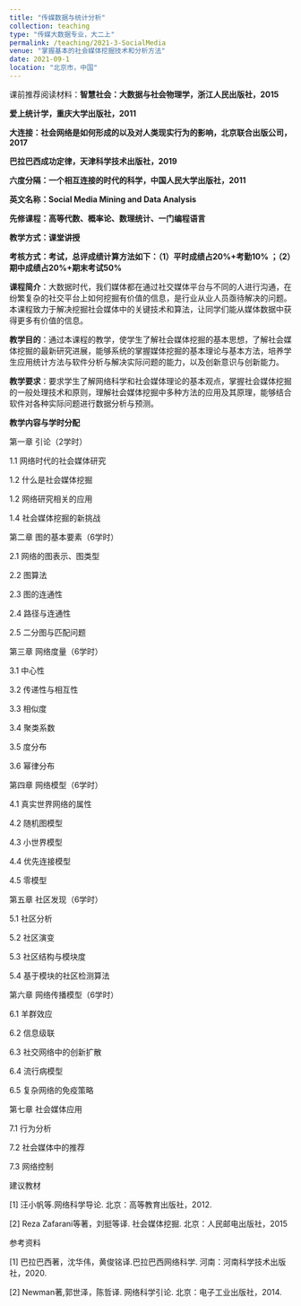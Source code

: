 ```yaml
---
title: "传媒数据与统计分析"
collection: teaching
type: "传媒大数据专业，大二上"
permalink: /teaching/2021-3-SocialMedia
venue: "掌握基本的社会媒体挖掘技术和分析方法"
date: 2021-09-1
location: "北京市，中国"
---
```


课前推荐阅读材料：**智慧社会：大数据与社会物理学，浙江人民出版社，2015**

**爱上统计学，重庆大学出版社，2011**

**大连接：社会网络是如何形成的以及对人类现实行为的影响，北京联合出版公司，2017**

**巴拉巴西成功定律，天津科学技术出版社，2019**

**六度分隔：一个相互连接的时代的科学，中国人民大学出版社，2011**

**英文名称：Social Media Mining and Data Analysis**

**先修课程：高等代数、概率论、数理统计、一门编程语言**

**教学方式：课堂讲授**

**考核方式：考试，总评成绩计算方法如下：（1）平时成绩占20%+考勤10% ；（2）期中成绩占20%+期末考试50%**

**课程简介**：大数据时代，我们媒体都在通过社交媒体平台与不同的人进行沟通，在纷繁复杂的社交平台上如何挖掘有价值的信息，是行业从业人员亟待解决的问题。本课程致力于解决挖掘社会媒体中的关键技术和算法，让同学们能从媒体数据中获得更多有价值的信息。

**教学目的**：通过本课程的教学，使学生了解社会媒体挖掘的基本思想，了解社会媒体挖掘的最新研究进展，能够系统的掌握媒体挖掘的基本理论与基本方法，培养学生应用统计方法与软件分析与解决实际问题的能力，以及创新意识与创新能力。

**教学要求**：要求学生了解网络科学和社会媒体理论的基本观点，掌握社会媒体挖掘的一般处理技术和原则，理解社会媒体挖掘中多种方法的应用及其原理，能够结合软件对各种实际问题进行数据分析与预测。

**教学内容与学时分配**

第一章 引论（2学时）

1.1 网络时代的社会媒体研究

1.2 什么是社会媒体挖掘

1.2 网络研究相关的应用

1.4 社会媒体挖掘的新挑战


第二章 图的基本要素（6学时）

2.1 网络的图表示、图类型

2.2 图算法

2.3 图的连通性

2.4 路径与连通性

2.5 二分图与匹配问题


第三章 网络度量（6学时）

3.1 中心性

3.2 传递性与相互性

3.3 相似度

3.4 聚类系数

3.5 度分布

3.6 幂律分布

第四章 网络模型（6学时）

4.1 真实世界网络的属性

4.2 随机图模型

4.3 小世界模型

4.4 优先连接模型

4.5 零模型


第五章 社区发现（6学时）

5.1 社区分析

5.2 社区演变

5.3 社区结构与模块度

5.4 基于模块的社区检测算法

第六章 网络传播模型（6学时）

6.1 羊群效应

6.2 信息级联

6.3 社交网络中的创新扩散

6.4 流行病模型

6.5 复杂网络的免疫策略


第七章 社会媒体应用

7.1 行为分析

7.2 社会媒体中的推荐

7.3 网络控制

建议教材

[1] 汪小帆等.网络科学导论. 北京：高等教育出版社，2012.

[2] Reza Zafarani等著，刘挺等译. 社会媒体挖掘. 北京：人民邮电出版社，2015

参考资料

[1] 巴拉巴西著，沈华伟，黄俊铭译.巴拉巴西网络科学. 河南：河南科学技术出版社，2020.

[2] Newman著,郭世泽，陈哲译. 网络科学引论. 北京：电子工业出版社，2014.

